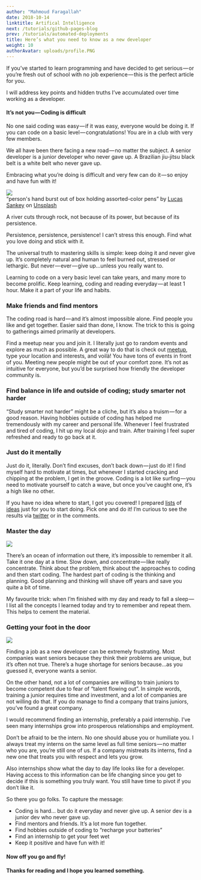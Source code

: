 ```yaml
---
author: "Mahmoud Faragallah"
date: 2018-10-14
linktitle: Artifical Intelligence
next: /tutorials/github-pages-blog
prev: /tutorials/automated-deployments
title: Here’s what you need to know as a new developer
weight: 10
authorAvatar: uploads/profile.PNG
---
```



If you’ve started to learn programming and have decided to get serious — or you’re fresh out of school with no job experience — this is the perfect article for you.

I will address key points and hidden truths I’ve accumulated over time working as a developer.

#### It’s not you — Coding is difficult

No one said coding was easy — if it was easy, everyone would be doing it. If you can code on a basic level — congratulations! You are in a club with very few members.

We all have been there facing a new road — no matter the subject. A senior developer is a junior developer who never gave up. A Brazilian jiu-jitsu black belt is a white belt who never gave up.

Embracing what you’re doing is difficult and very few can do it — so enjoy and have fun with it!

<img class="progressiveMedia-image js-progressiveMedia-image" data-src="https://cdn-images-1.medium.com/max/1200/0*PNvv2OrCq50EvAYp" src="https://cdn-images-1.medium.com/max/1200/0*PNvv2OrCq50EvAYp">

<figcaption class="imageCaption">“person's hand burst out of box holding assorted-color pens” by <a href="https://unsplash.com/@lucassankey?utm_source=medium&amp;utm_medium=referral" data-href="https://unsplash.com/@lucassankey?utm_source=medium&amp;utm_medium=referral" class="markup--anchor markup--figure-anchor" rel="photo-creator noopener" target="_blank">Lucas Sankey</a> on&nbsp;<a href="https://unsplash.com?utm_source=medium&amp;utm_medium=referral" data-href="https://unsplash.com?utm_source=medium&amp;utm_medium=referral" class="markup--anchor markup--figure-anchor" rel="photo-source noopener" target="_blank">Unsplash</a></figcaption>

<span class="markup--quote markup--h3-quote is-me is-other" name="7c33591c25ce anon_4b2754ad4b5a" data-creator-ids="75e3f84e3ea5 anon">A river cuts through rock, not because of its power, but because of its persistence.</span>

Persistence, persistence, persistence! I can’t stress this enough. Find what you love doing and stick with it.

The universal truth to mastering skills is simple: keep doing it and never give up. It’s completely natural and human to feel burned out, stressed or lethargic. But never — ever — give up…unless you really want to.

Learning to code on a very basic level can take years, and many more to become prolific. Keep learning, coding and reading everyday — at least 1 hour. Make it a part of your life and habits.

### Make friends and find mentors

The coding road is hard — and it’s almost impossible alone. Find people you like and get together. Easier said than done, I know. The trick to this is going to gatherings aimed primarily at developers.

Find a meetup near you and join it. I literally just go to random events and explore as much as possible. A great way to do that is check out <a href="https://www.meetup.com/" data-href="https://www.meetup.com/" class="markup--anchor markup--p-anchor" rel="noopener" target="_blank">meetup</a>, type your location and interests, and voilà! You have tons of events in front of you. Meeting new people might be out of your comfort zone. It’s not as intuitive for everyone, but you’d be surprised how friendly the developer community is.

### Find balance in life and outside of coding; study smarter not harder

“Study smarter not harder” might be a cliche, but it’s also a truism — for a good reason. Having hobbies outside of coding has helped me tremendously with my career and personal life. Whenever I feel frustrated and tired of coding, I hit up my local dojo and train. After training I feel super refreshed and ready to go back at it.

### Just do it mentally

Just do it, literally. Don’t find excuses, don’t back down — just do it! I find myself hard to motivate at times, but whenever I started cracking and chipping at the problem, I get in the groove. Coding is a lot like surfing — you need to motivate yourself to catch a wave, but once you’ve caught one, it’s a high like no other.

If you have no idea where to start, I got you covered! I prepared <a href="https://medium.freecodecamp.org/the-secret-to-being-a-top-developer-is-building-things-heres-a-list-of-fun-apps-to-build-aac61ac0736c" data-href="https://medium.freecodecamp.org/the-secret-to-being-a-top-developer-is-building-things-heres-a-list-of-fun-apps-to-build-aac61ac0736c" class="markup--anchor markup--p-anchor" target="_blank">lists</a> of <a href="https://medium.freecodecamp.org/the-secret-to-being-a-top-developer-is-building-things-d3d058e4e472" data-href="https://medium.freecodecamp.org/the-secret-to-being-a-top-developer-is-building-things-d3d058e4e472" class="markup--anchor markup--p-anchor" target="_blank">ideas</a> just for you to start doing. Pick one and do it! I’m curious to see the results via <a href="https://twitter.com/lasnindrek" data-href="https://twitter.com/lasnindrek" class="markup--anchor markup--p-anchor" rel="noopener" target="_blank">twitter</a> or in the comments.

### Master the day

<img  data-src="https://cdn-images-1.medium.com/max/1200/1*-HboHmcku3LQmRjTYAqJXg.jpeg" src="https://cdn-images-1.medium.com/max/1200/1*-HboHmcku3LQmRjTYAqJXg.jpeg">

There’s an ocean of information out there, it’s impossible to remember it all. Take it one day at a time. Slow down, and concentrate — like really concentrate. Think about the problem, think about the approaches to coding and then start coding. The hardest part of coding is the thinking and planning. Good planning and thinking will shave off years and save you quite a bit of time.

My favourite trick: when I’m finished with my day and ready to fall a sleep — I list all the concepts I learned today and try to remember and repeat them. This helps to cement the material.

### Getting your foot in the door

<img data-src="https://cdn-images-1.medium.com/max/1200/0*sBoaV5OMtg1XzCOC" src="https://cdn-images-1.medium.com/max/1200/0*sBoaV5OMtg1XzCOC">

Finding a job as a new developer can be extremely frustrating. Most companies want seniors because they think their problems are unique, but it’s often not true. There’s a huge shortage for seniors because…as you guessed it, everyone wants a senior.

On the other hand, not a lot of companies are willing to train juniors to become competent due to fear of “talent flowing out”. In simple words, training a junior requires time and investment, and a lot of companies are not willing do that. If you do manage to find a company that trains juniors, you’ve found a great company.

I would recommend finding an internship, preferably a paid internship. I’ve seen many internships grow into prosperous relationships and employment.

Don’t be afraid to be the intern. No one should abuse you or humiliate you. I always treat my interns on the same level as full time seniors — no matter who you are, you’re still one of us. If a company mistreats its interns, find a new one that treats you with respect and lets you grow.

Also internships show what the day to day life looks like for a developer. Having access to this information can be life changing since you get to decide if this is something you truly want. You still have time to pivot if you don’t like it.

So there you go folks. To capture the message:

* Coding is hard… but do it everyday and never give up. A senior dev is a junior dev who never gave up.
* Find mentors and friends. It’s a lot more fun together.
* Find hobbies outside of coding to “recharge your batteries”
* Find an internship to get your feet wet
* Keep it positive and have fun with it!

#### Now off you go and fly!

#### Thanks for reading and I hope you learned something.

